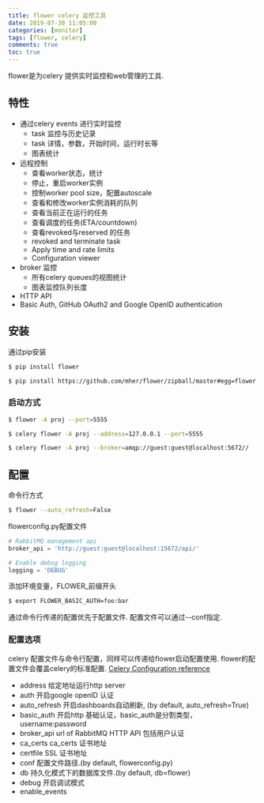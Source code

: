 ```yaml
---
title: flower celery 监控工具
date: 2019-07-30 11:05:00
categories: [monitor]
tags: [flower, celery]
comments: true
toc: true
---
```


flower是为celery 提供实时监控和web管理的工具.

## 特性
* 通过celery events 进行实时监控
  * task 监控与历史记录
  * task 详情，参数，开始时间，运行时长等
  * 图表统计
* 远程控制
  * 查看worker状态，统计
  * 停止，重启worker实例
  * 控制worker pool size，配置autoscale
  * 查看和修改worker实例消耗的队列
  * 查看当前正在运行的任务
  * 查看调度的任务(ETA/countdown)
  * 查看revoked与reserved 的任务
  * revoked and terminate task
  * Apply time and rate limits
  * Configuration viewer
* broker 监控
  * 所有celery queues的视图统计
  * 图表监控队列长度
* HTTP API
* Basic Auth, GitHub OAuth2 and Google OpenID authentication


## 安装
通过pip安装
```bash
$ pip install flower
```
```bash
$ pip install https://github.com/mher/flower/zipball/master#egg=flower
```

### 启动方式
```bash 
$ flower -A proj --port=5555
```
```bash 
$ celery flower -A proj --address=127.0.0.1 --port=5555
```
```bash 
$ celery flower -A proj --broker=amqp://guest:guest@localhost:5672//
```

## 配置
命令行方式
```bash
$ flower --auto_refresh=False
```
flowerconfig.py配置文件
```python
# RabbitMQ management api
broker_api = 'http://guest:guest@localhost:15672/api/'

# Enable debug logging
logging = 'DEBUG'
```
添加环境变量，FLOWER_前缀开头
```bash
$ export FLOWER_BASIC_AUTH=foo:bar
```
通过命令行传递的配置优先于配置文件.
配置文件可以通过--conf指定.

### 配置选项
celery 配置文件与命令行配置，同样可以传递给flower启动配置使用. flower的配置文件会覆盖celery的标准配置.
[Celery Configuration reference](http://docs.celeryproject.org/en/latest/userguide/configuration.html)

* address 
  给定地址运行http server
* auth 
  开启google openID 认证
* auto_refresh
开启dashboards自动刷新, (by default, auto_refresh=True)
* basic_auth
  开启http 基础认证，basic_auth是分割类型，username:password
* broker_api
  url of RabbitMQ HTTP API 包括用户认证
* ca_certs
  ca_certs 证书地址
* certfile
  SSL 证书地址
* conf 
  配置文件路径.(by default, flowerconfig.py)
* db
  持久化模式下的数据库文件.(by default, db=flower)
* debug 
  开启调试模式
* enable_events
  




